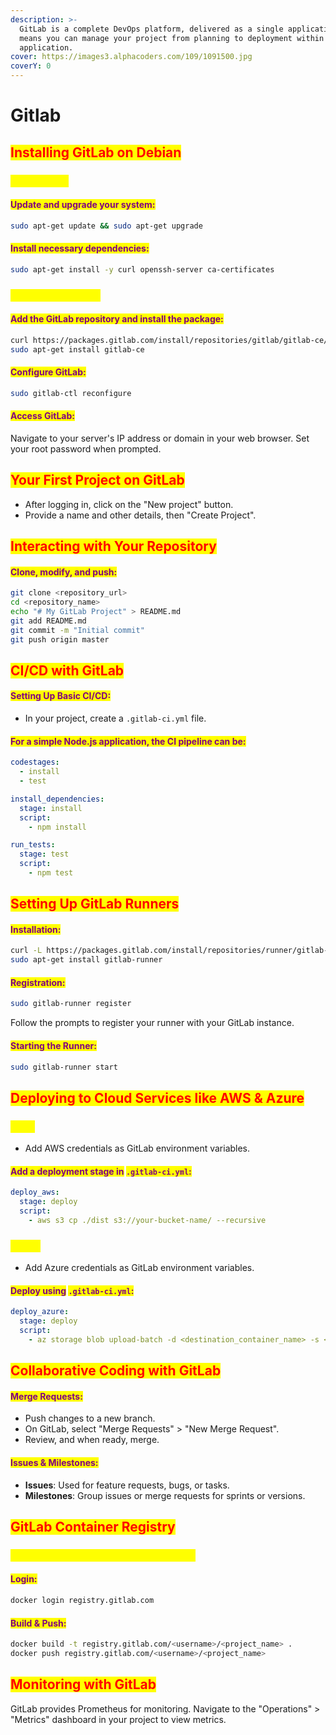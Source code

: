 ```yaml
---
description: >-
  GitLab is a complete DevOps platform, delivered as a single application. This
  means you can manage your project from planning to deployment within one
  application.
cover: https://images3.alphacoders.com/109/1091500.jpg
coverY: 0
---
```


# Gitlab

## <mark style="color:red;">I</mark><mark style="color:red;">**nstalling GitLab on Debian**</mark>

### <mark style="color:yellow;">**Preparation**</mark>

#### <mark style="color:purple;">Update and upgrade your system:</mark>

```bash
sudo apt-get update && sudo apt-get upgrade
```

#### <mark style="color:purple;">Install necessary dependencies:</mark>

```bash
sudo apt-get install -y curl openssh-server ca-certificates
```

### <mark style="color:yellow;">**GitLab Installation**</mark>

#### <mark style="color:purple;">Add the GitLab repository and install the package:</mark>

```bash
curl https://packages.gitlab.com/install/repositories/gitlab/gitlab-ce/script.deb.sh | sudo bash
sudo apt-get install gitlab-ce
```

#### <mark style="color:purple;">Configure GitLab:</mark>

```bash
sudo gitlab-ctl reconfigure
```

#### <mark style="color:purple;">Access GitLab:</mark>&#x20;

Navigate to your server's IP address or domain in your web browser. Set your root password when prompted.

## <mark style="color:red;">**Your First Project on GitLab**</mark>

* After logging in, click on the "New project" button.
* Provide a name and other details, then "Create Project".

## <mark style="color:red;">**Interacting with Your Repository**</mark>

#### <mark style="color:purple;">Clone, modify, and push:</mark>

```bash
git clone <repository_url>
cd <repository_name>
echo "# My GitLab Project" > README.md
git add README.md
git commit -m "Initial commit"
git push origin master
```

## <mark style="color:red;">**CI/CD with GitLab**</mark>

#### <mark style="color:purple;">**Setting Up Basic CI/CD:**</mark>

* In your project, create a `.gitlab-ci.yml` file.

#### <mark style="color:purple;">For a simple Node.js application, the CI pipeline can be:</mark>

```yaml
codestages:
  - install
  - test

install_dependencies:
  stage: install
  script:
    - npm install

run_tests:
  stage: test
  script:
    - npm test
```

## <mark style="color:red;">**Setting Up GitLab Runners**</mark>

#### <mark style="color:purple;">**Installation**</mark><mark style="color:purple;">:</mark>

```bash
curl -L https://packages.gitlab.com/install/repositories/runner/gitlab-runner/script.deb.sh | sudo bash
sudo apt-get install gitlab-runner
```

#### <mark style="color:purple;">**Registration**</mark><mark style="color:purple;">:</mark>

```bash
sudo gitlab-runner register
```

Follow the prompts to register your runner with your GitLab instance.

#### <mark style="color:purple;">**Starting the Runner**</mark><mark style="color:purple;">:</mark>

```bash
sudo gitlab-runner start
```

## <mark style="color:red;">**Deploying to Cloud Services like AWS & Azure**</mark>

### <mark style="color:yellow;">**AWS**</mark>

* Add AWS credentials as GitLab environment variables.

#### <mark style="color:purple;">Add a deployment stage in</mark> <mark style="color:purple;"></mark><mark style="color:purple;">`.gitlab-ci.yml`</mark><mark style="color:purple;">:</mark>

```yaml
deploy_aws:
  stage: deploy
  script:
    - aws s3 cp ./dist s3://your-bucket-name/ --recursive
```

### <mark style="color:yellow;">**Azure**</mark>

* Add Azure credentials as GitLab environment variables.

#### <mark style="color:purple;">Deploy using</mark> <mark style="color:purple;"></mark><mark style="color:purple;">`.gitlab-ci.yml`</mark><mark style="color:purple;">:</mark>

```yaml
deploy_azure:
  stage: deploy
  script:
    - az storage blob upload-batch -d <destination_container_name> -s <source_directory>
```

## <mark style="color:red;">**Collaborative Coding with GitLab**</mark>

#### <mark style="color:purple;">**Merge Requests:**</mark>

* Push changes to a new branch.
* On GitLab, select "Merge Requests" > "New Merge Request".
* Review, and when ready, merge.

#### <mark style="color:purple;">**Issues & Milestones:**</mark>

* **Issues**: Used for feature requests, bugs, or tasks.
* **Milestones**: Group issues or merge requests for sprints or versions.

## <mark style="color:red;">**GitLab Container Registry**</mark>

### <mark style="color:yellow;">Manage Docker images within GitLab</mark>

#### <mark style="color:purple;">**Login**</mark><mark style="color:purple;">:</mark>

```bash
docker login registry.gitlab.com
```

#### <mark style="color:purple;">**Build & Push**</mark><mark style="color:purple;">:</mark>

```bash
docker build -t registry.gitlab.com/<username>/<project_name> .
docker push registry.gitlab.com/<username>/<project_name>
```

## <mark style="color:red;">**Monitoring with GitLab**</mark>

GitLab provides Prometheus for monitoring. Navigate to the "Operations" > "Metrics" dashboard in your project to view metrics.
